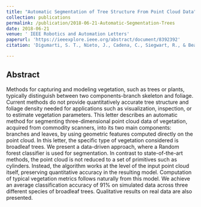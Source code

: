 ```yaml
---
title: "Automatic Segmentation of Tree Structure From Point Cloud Data"
collection: publications
permalink: /publication/2018-06-21-Automatic-Segmentation-Trees
date: 2018-06-21
venue: ' IEEE Robotics and Automation Letters'
paperurl: 'https://ieeexplore.ieee.org/abstract/document/8392392'
citation: 'Digumarti, S. T., Nieto, J., Cadena, C., Siegwart, R., & Beardsley, P. (2018). &quot;Automatic Segmentation of Tree Structure From Point Cloud Data.&quot; <i>IEEE Robotics and Automation Letters</i>, 3(4), pp. 3043-3050'

---
```

## Abstract
Methods for capturing and modeling vegetation, such as trees or plants, typically distinguish between two components-branch skeleton and foliage. Current methods do not provide quantitatively accurate tree structure and foliage density needed for applications such as visualization, inspection, or to estimate vegetation parameters. This letter describes an automatic method for segmenting three-dimensional point cloud data of vegetation, acquired from commodity scanners, into its two main components: branches and leaves, by using geometric features computed directly on the point cloud. In this letter, the specific type of vegetation considered is broadleaf trees. We present a data-driven approach, where a Random forest classifier is used for segmentation. In contrast to state-of-the-art methods, the point cloud is not reduced to a set of primitives such as cylinders. Instead, the algorithm works at the level of the input point cloud itself, preserving quantitative accuracy in the resulting model. Computation of typical vegetation metrics follows naturally from this model. We achieve an average classification accuracy of 91% on simulated data across three different species of broadleaf trees. Qualitative results on real data are also presented.